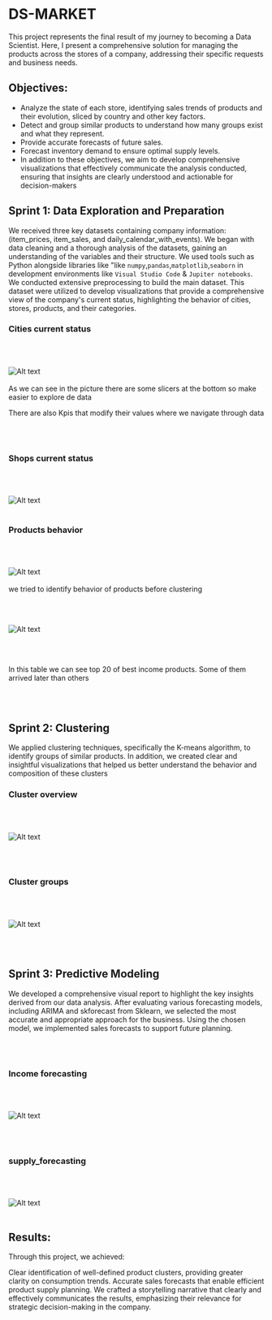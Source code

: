 
# DS-MARKET

This project represents the final result of my journey to becoming a Data Scientist. Here, I present a comprehensive solution for managing the products across the stores of a company, addressing their specific requests and business needs.

## Objectives:
* Analyze the state of each store, identifying sales trends of products and their evolution, sliced by country and other key factors.
* Detect and group similar products to understand how many groups exist and what they represent.
* Provide accurate forecasts of future sales.
* Forecast inventory demand to ensure optimal supply levels.
* In addition to these objectives, we aim to develop comprehensive visualizations that effectively communicate the analysis conducted, ensuring that insights are clearly   understood and actionable for decision-makers

## Sprint 1: Data Exploration and Preparation

We received three key datasets containing company information: (item_prices, item_sales, and daily_calendar_with_events).
We began with data cleaning and a thorough analysis of the datasets, gaining an understanding of the variables and their structure. We used tools such as Python alongside libraries like "like `numpy`,`pandas`,`matplotlib`,`seaborn`  in development environments like `Visual Studio Code` & `Jupiter notebooks`.
We conducted extensive preprocessing to build the main dataset. This dataset were utilized to develop visualizations that provide a comprehensive view of the company's current status, highlighting the behavior of cities, stores, products, and their categories. 


### Cities current status
<br><br>

![Alt text](utils/General_analysis_Dashboard.png)
<br><br>
As we can see in the picture there are some slicers at the bottom so make easier to explore de data

There are also Kpis that modify their values where we navigate through data

<br><br>

### Shops current status
<br><br>

![Alt text](utils/stores_analysis.png)
<br><br>

### Products behavior
<br><br>

![Alt text](utils/product_analysisII.png)
<br><br>
we tried to identify behavior of products before clustering

<br><br>

![Alt text](utils/product_analysis.png)

<br><br>

In this table we can see top 20 of best income products. Some of them arrived later than others

<br><br>

## Sprint 2: Clustering 

We applied clustering techniques, specifically the K-means algorithm, to identify groups of similar products.
In addition, we created clear and insightful visualizations that helped us better understand the behavior and composition of these clusters


### Cluster overview
<br><br>

![Alt text](utils/cluster.png)

<br><br>

### Cluster groups
<br><br>

![Alt text](utils/cluster_groups.png)

<br><br>

## Sprint 3: Predictive Modeling

We developed a comprehensive visual report to highlight the key insights derived from our data analysis. After evaluating various forecasting models, including ARIMA and skforecast from Sklearn, we selected the most accurate and appropriate approach for the business. Using the chosen model, we implemented sales forecasts to support future planning.

<br><br>

### Income forecasting
<br><br>

![Alt text](utils/income_forecasting.png)

<br><br>

### supply_forecasting
<br><br>

![Alt text](utils/supply_forecasting.png)
<br><br>


## Results:

Through this project, we achieved:

Clear identification of well-defined product clusters, providing greater clarity on consumption trends.
Accurate sales forecasts that enable efficient product supply planning.
We crafted a storytelling narrative that clearly and effectively communicates the results, emphasizing their relevance for strategic decision-making in the company.

 



